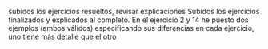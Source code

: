 subidos los ejercicios resueltos, revisar explicaciones
Subidos los ejercicios finalizados y explicados al completo. 
En el ejercicio 2 y 14 he puesto dos ejemplos (ambos válidos) especificando sus diferencias en cada ejercicio, uno tiene más detalle que el otro
